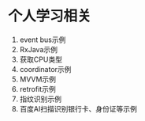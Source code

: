 # 个人学习相关

1. event bus示例
2. RxJava示例
3. 获取CPU类型
4. coordinator示例
5. MVVM示例
6. retrofit示例
7. 指纹识别示例
8. 百度AI扫描识别银行卡、身份证等示例